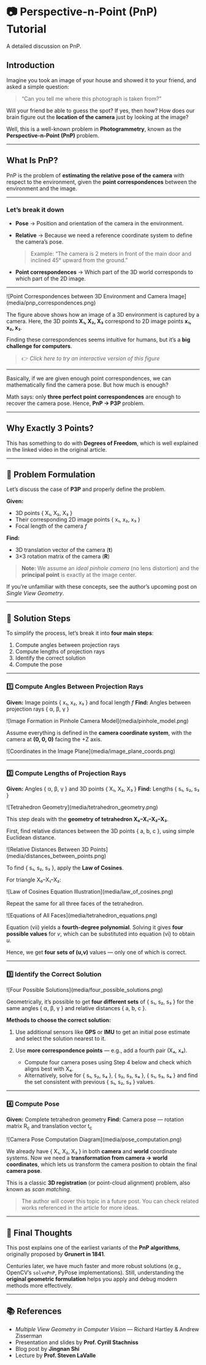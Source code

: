 # 📷 Perspective-n-Point (PnP) Tutorial

A detailed discussion on PnP.

## Introduction

Imagine you took an image of your house and showed it to your friend, and asked a simple question:

> “Can you tell me where this photograph is taken from?”

Will your friend be able to guess the spot?
If yes, then how?
How does our brain figure out the **location of the camera** just by looking at the image?

Well, this is a well-known problem in **Photogrammetry**, known as the **Perspective-n-Point (PnP)** problem.

---

## What Is PnP?

PnP is the problem of **estimating the relative pose of the camera** with respect to the environment,
given the **point correspondences** between the environment and the image.

---

### Let’s break it down

* **Pose** → Position and orientation of the camera in the environment.
* **Relative** → Because we need a reference coordinate system to define the camera’s pose.

  > Example: “The camera is 2 meters in front of the main door and inclined 45° upward from the ground.”
* **Point correspondences** → Which part of the 3D world corresponds to which part of the 2D image.

---

<div>![Point Correspondences between 3D Environment and Camera Image](media/pnp_correspondences.png)</div>

The figure above shows how an image of a 3D environment is captured by a camera.
Here, the 3D points **X₁, X₂, X₃** correspond to 2D image points **x₁, x₂, x₃**.

Finding these correspondences seems intuitive for humans, but it’s a **big challenge for computers**.

> 👉 *Click here to try an interactive version of this figure*

---

Basically, if we are given enough point correspondences, we can mathematically find the camera pose.
But how much is enough?

Math says: only **three perfect point correspondences** are enough to recover the camera pose.
Hence, **PnP → P3P** problem.

---

## Why Exactly 3 Points?

This has something to do with **Degrees of Freedom**,
which is well explained in the linked video in the original article.

---

## 🧮 Problem Formulation

Let’s discuss the case of **P3P** and properly define the problem.

**Given:**

* 3D points { X₁, X₂, X₃ }
* Their corresponding 2D image points { x₁, x₂, x₃ }
* Focal length of the camera *f*

**Find:**

* 3D translation vector of the camera (**t**)
* 3×3 rotation matrix of the camera (**R**)

> **Note:**
> We assume an *ideal pinhole camera* (no lens distortion)
> and the **principal point** is exactly at the image center.

If you’re unfamiliar with these concepts, see the author’s upcoming post on *Single View Geometry*.

---

## 🔢 Solution Steps

To simplify the process, let’s break it into **four main steps**:

1. Compute angles between projection rays
2. Compute lengths of projection rays
3. Identify the correct solution
4. Compute the pose

---

### 1️⃣ Compute Angles Between Projection Rays

**Given:** Image points { x₁, x₂, x₃ } and focal length *f*
**Find:** Angles between projection rays { α, β, γ }

<div>![Image Formation in Pinhole Camera Model](media/pinhole_model.png)</div>

Assume everything is defined in the **camera coordinate system**,
with the camera at **(0, 0, 0)** facing the +Z axis.

<div>![Coordinates in the Image Plane](media/image_plane_coords.png)</div>

---

### 2️⃣ Compute Lengths of Projection Rays

**Given:** Angles { α, β, γ } and 3D points { X₁, X₂, X₃ }
**Find:** Lengths { s₁, s₂, s₃ }

<div>![Tetrahedron Geometry](media/tetrahedron_geometry.png)</div>

This step deals with the **geometry of tetrahedron X₀–X₁–X₂–X₃**.

First, find relative distances between the 3D points { a, b, c },
using simple Euclidean distance.

<div>![Relative Distances Between 3D Points](media/distances_between_points.png)</div>

To find { s₁, s₂, s₃ }, apply the **Law of Cosines**.

For triangle X₀–X₁–X₂:

<div>![Law of Cosines Equation Illustration](media/law_of_cosines.png)</div>

Repeat the same for all three faces of the tetrahedron.

<div>![Equations of All Faces](media/tetrahedron_equations.png)</div>

Equation (vii) yields a **fourth-degree polynomial**.
Solving it gives **four possible values** for *v*,
which can be substituted into equation (vi) to obtain *u*.

Hence, we get **four sets of (u,v)** values — only one of which is correct.

---

### 3️⃣ Identify the Correct Solution

<div>![Four Possible Solutions](media/four_possible_solutions.png)</div>

Geometrically, it’s possible to get **four different sets** of { s₁, s₂, s₃ }
for the same angles { α, β, γ } and relative distances { a, b, c }.

**Methods to choose the correct solution:**

1. Use additional sensors like **GPS** or **IMU** to get an initial pose estimate
   and select the solution nearest to it.
2. Use **more correspondence points** — e.g., add a fourth pair (X₄, x₄).

   * Compute four camera poses using Step 4 below and check which aligns best with X₄.
   * Alternatively, solve for { s₁, s₂, s₄ }, { s₂, s₃, s₄ }, { s₁, s₃, s₄ }
     and find the set consistent with previous { s₁, s₂, s₃ } values.

---

### 4️⃣ Compute Pose

**Given:** Complete tetrahedron geometry
**Find:** Camera pose — rotation matrix R<sub>c</sub> and translation vector t<sub>c</sub>

<div>![Camera Pose Computation Diagram](media/pose_computation.png)</div>

We already have { X₁, X₂, X₃ } in both **camera** and **world** coordinate systems.
Now we need a **transformation from camera → world coordinates**,
which lets us transform the camera position to obtain the final **camera pose**.

This is a classic **3D registration** (or point-cloud alignment) problem,
also known as *scan matching*.

> The author will cover this topic in a future post.
> You can check related works referenced in the article for more ideas.

---

## 💭 Final Thoughts

This post explains one of the earliest variants of the **PnP algorithms**,
originally proposed by **Grunert in 1841**.

Centuries later, we have much faster and more robust solutions
(e.g., OpenCV’s `solvePnP`, PyPose implementations).
Still, understanding the **original geometric formulation**
helps you apply and debug modern methods more effectively.

---

## 📚 References

* *Multiple View Geometry in Computer Vision* — Richard Hartley & Andrew Zisserman
* Presentation and slides by **Prof. Cyrill Stachniss**
* Blog post by **Jingnan Shi**
* Lecture by **Prof. Steven LaValle**

